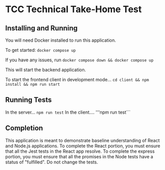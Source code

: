 # TCC Technical Take-Home Test

## Installing and Running

You will need Docker installed to run this application.

To get started:
```docker compose up```

If you have any issues, run ```docker compose down && docker compose up```

This will start the backend application.

To start the frontend client in development mode...
```cd client && npm install && npm run start```

## Running Tests
In the server... ```npm run test```
In the client.... '''npm run test```

## Completion

This application is meant to demonstrate baseline understanding of React and Node.js applications.
To complete the React portion, you must ensure that all the Jest tests in the React app resolve.
To complete the express portion, you must ensure that all the promises in the Node tests have a status of "fulfilled".
Do not change the tests.
